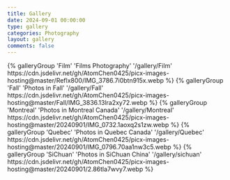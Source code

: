 ```yaml
---
title: Gallery
date: 2024-09-01 00:00:00
type: gallery
categories: Photography
layout: gallery
comments: false
---
```

<div class="gallery-group-main">
{% galleryGroup 'Film' 'Films Photography' '/gallery/Film' https://cdn.jsdelivr.net/gh/AtomChen0425/picx-images-hosting@master/Reflx800/IMG_3786.7i0btn915x.webp %}
{% galleryGroup 'Fall' 'Photos in Fall' '/gallery/Fall' https://cdn.jsdelivr.net/gh/AtomChen0425/picx-images-hosting@master/Fall/IMG_3836.13lra2xy72.webp %}
{% galleryGroup 'Montreal' 'Photos in Montreal Canada' '/gallery/Montreal' https://cdn.jsdelivr.net/gh/AtomChen0425/picx-images-hosting@master/20240901/IMG_0732.1aoxq2s1zw.webp %}
{% galleryGroup 'Quebec' 'Photos in Quebec Canada' '/gallery/Quebec' https://cdn.jsdelivr.net/gh/AtomChen0425/picx-images-hosting@master/20240901/IMG_0796.70aa1nw3c5.webp %}
{% galleryGroup 'SiChuan' 'Photos in SiChuan China' '/gallery/sichuan' https://cdn.jsdelivr.net/gh/AtomChen0425/picx-images-hosting@master/20240901/2.86tla7wvy7.webp %}
</div>
